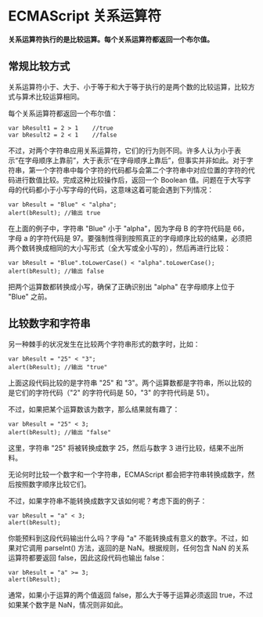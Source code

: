 
# ECMAScript 关系运算符




**关系运算符执行的是比较运算。每个关系运算符都返回一个布尔值。**

## 常规比较方式

关系运算符小于、大于、小于等于和大于等于执行的是两个数的比较运算，比较方式与算术比较运算相同。

每个关系运算符都返回一个布尔值：

```
var bResult1 = 2 > 1	//true
var bResult2 = 2 < 1	//false

```

不过，对两个字符串应用关系运算符，它们的行为则不同。许多人认为小于表示“在字母顺序上靠前”，大于表示“在字母顺序上靠后”，但事实并非如此。对于字符串，第一个字符串中每个字符的代码都与会第二个字符串中对应位置的字符的代码进行数值比较。完成这种比较操作后，返回一个 Boolean 值。问题在于大写字母的代码都小于小写字母的代码，这意味这着可能会遇到下列情况：

```
var bResult = "Blue" < "alpha";
alert(bResult);	//输出 true

```

在上面的例子中，字符串 "Blue" 小于 "alpha"，因为字母 B 的字符代码是 66，字母 a 的字符代码是 97。要强制性得到按照真正的字母顺序比较的结果，必须把两个数转换成相同的大小写形式（全大写或全小写的），然后再进行比较：

```
var bResult = "Blue".toLowerCase() < "alpha".toLowerCase();
alert(bResult);	//输出 false

```

把两个运算数都转换成小写，确保了正确识别出 "alpha" 在字母顺序上位于 "Blue" 之前。

## 比较数字和字符串

另一种棘手的状况发生在比较两个字符串形式的数字时，比如：

```
var bResult = "25" < "3";
alert(bResult);	//输出 "true"

```

上面这段代码比较的是字符串 "25" 和 "3"。两个运算数都是字符串，所以比较的是它们的字符代码（"2" 的字符代码是 50，"3" 的字符代码是 51）。

不过，如果把某个运算数该为数字，那么结果就有趣了：

```
var bResult = "25" < 3;
alert(bResult);	//输出 "false"

```

这里，字符串 "25" 将被转换成数字 25，然后与数字 3 进行比较，结果不出所料。

无论何时比较一个数字和一个字符串，ECMAScript 都会把字符串转换成数字，然后按照数字顺序比较它们。

不过，如果字符串不能转换成数字又该如何呢？考虑下面的例子：

```
var bResult = "a" < 3;
alert(bResult);

```

你能预料到这段代码输出什么吗？字母 "a" 不能转换成有意义的数字。不过，如果对它调用 parseInt() 方法，返回的是 NaN。根据规则，任何包含 NaN 的关系运算符都要返回 false，因此这段代码也输出 false：

```
var bResult = "a" >= 3;
alert(bResult);

```

通常，如果小于运算的两个值返回 false，那么大于等于运算必须返回 true，不过如果某个数字是 NaN，情况则非如此。




